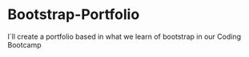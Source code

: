 # Bootstrap-Portfolio
I´ll create a portfolio based in what we learn of bootstrap in our Coding Bootcamp
